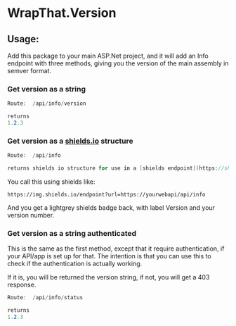 # WrapThat.Version

## Usage:

Add this package to your main ASP.Net project, and it will add an Info endpoint with three methods, giving you the version of the main assembly in semver format.

### Get version as a string

```cs
Route:  /api/info/version

returns
1.2.3
```

### Get version as a [shields.io](https://shields.io/) structure

```cs
Route:  /api/info

returns shields io structure for use in a [shields endpoint](https://shields.io/endpoint) call.

```

You call this using shields like:

```
https://img.shields.io/endpoint?url=https://yourwebapi/api/info
```

And you get a lightgrey shields badge back, with label Version and your version number.

### Get version as a string authenticated

This is the same as the first method, except that it require authentication, if your API/app is set up for that.  The intention is that you can use this to check if the authentication is actually working.

If it is, you will be returned the version string, if not, you will get a 403 response.

```cs
Route:  /api/info/status

returns
1.2.3
```

